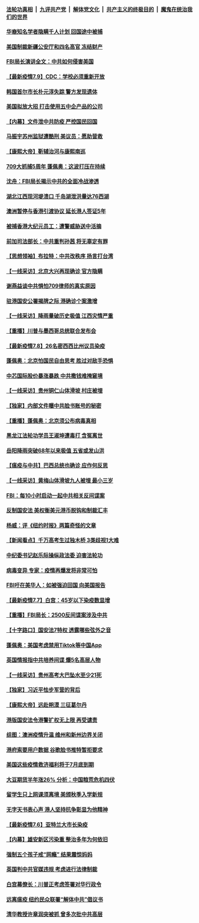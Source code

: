 ####  [法轮功真相](../../../../basic/blob/master/README.md?t=07101002) &nbsp;|&nbsp; [九评共产党](../../../../9ping.md/blob/master/README.md?t=07101002) &nbsp;|&nbsp; [解体党文化](../../../../jtdwh.md/blob/master/README.md?t=07101002)  &nbsp;|&nbsp; [共产主义的终极目的](../../../../gczydzjmd.md/blob/master/README.md?t=07101002) &nbsp;|&nbsp; [魔鬼在统治我们的世界](../../../../mgztzwmdsj.md/blob/master/README.md?t=07101002) 

#### [华裔知名学者隐瞒千人计划 回国途中被捕](../pages/nf4514/n12245147.md?t=07101002) 

#### [美国制裁新疆公安厅和四名高官 冻结财产](../pages/nf4514/n12244653.md?t=07101002) 

#### [FBI局长演讲全文：中共如何侵害美国](../pages/nf4514/n12244578.md?t=07101002) 

#### [【最新疫情7.9】CDC：学校必须重新开放](../pages/nf4514/n12242776.md?t=07101002) 

#### [韩国首尔市长朴元淳失踪 警方发现遗体](../pages/nf4514/n12243734.md?t=07101002) 

#### [美国拟放大招 打击使用五中企产品的公司](../pages/nf4514/n12244402.md?t=07101002) 

#### [【内幕】文件泄中共防疫 严控国民回国](../pages/nf4514/n12241166.md?t=07101002) 

#### [马振宇苏州监狱遭酷刑 美议员：愿助营救](../pages/nf4514/n12242651.md?t=07101002) 

#### [【康熙大帝】靳辅治河与康熙南巡](../pages/nf4514/n12143788.md?t=07101002) 

#### [709大抓捕5周年 蓬佩奥：这波打压在持续](../pages/nf4514/n12243611.md?t=07101002) 

#### [沈舟：FBI局长揭示中共的全面冷战渗透](../pages/nf4514/n12242848.md?t=07101002) 

#### [湖北江西现河堤溃口 千岛湖泄洪量达76西湖](../pages/nf4514/n12243056.md?t=07101002) 

#### [澳洲暂停与香港引渡协议 延长港人签证5年](../pages/nf4514/n12243382.md?t=07101002) 

#### [被捕香港大纪元员工：遭警威胁送中活摘](../pages/nf4514/n12242765.md?t=07101002) 

#### [前加司法部长：中共重判孙茜 将无辜定有罪](../pages/nf4514/n12242297.md?t=07101002) 

#### [【思想领袖】布拉特：中共改秩序 扬言打台湾](../pages/nf4514/n12028379.md?t=07101002) 

#### [【一线采访】北京大兴再现确诊 官方隐瞒](../pages/nf4514/n12242490.md?t=07101002) 

#### [谢燕益谈中共惧怕709律师的真实原因](../pages/nf4514/n12242506.md?t=07101002) 

#### [驻港国安公署揭牌之际 港确诊个案激增](../pages/nf4514/n12242632.md?t=07101002) 

#### [【一线采访】降雨量破历史极值 江西灾情严重](../pages/nf4514/n12242209.md?t=07101002) 

#### [【重播】川普与墨西哥总统联合发布会](../pages/nf4514/n12242008.md?t=07101002) 

#### [【最新疫情7.8】26名密西西比州议员染疫](../pages/nf4514/n12239975.md?t=07101002) 

#### [蓬佩奥：北京怕国民自由思考 胜过对敌手恐惧](../pages/nf4514/n12241980.md?t=07101002) 

#### [中芯国际股价暴涨暴跌 中共撒钱难掩窘境](../pages/nf4514/n12241760.md?t=07101002) 

#### [【一线采访】贵州铜仁山体滑坡 村庄被埋](../pages/nf4514/n12241863.md?t=07101002) 

#### [【独家】内部文件曝中共脸书账号的秘密](../pages/nf4514/n12232591.md?t=07101002) 

#### [【重播】蓬佩奥：北京须公布病毒真相](../pages/nf4514/n12239794.md?t=07101002) 

#### [黑龙江法轮功学员王淑坤遭毒打 含冤离世](../pages/nf4514/n12241087.md?t=07101002) 

#### [岳阳降雨突破68年以来极值 五省或发山洪](../pages/nf4514/n12241006.md?t=07101002) 

#### [【瘟疫与中共】巴西总统也确诊 应作何反思](../pages/nf4514/n12240166.md?t=07101002) 

#### [【一线采访】黄梅山体滑坡九人被埋 最小三岁](../pages/nf4514/n12240553.md?t=07101002) 

#### [FBI：每10小时启动一起中共相关反间谍案](../pages/nf4514/n12239799.md?t=07101002) 

#### [反制国安法 美权衡美元港币脱钩和制裁汇丰](../pages/nf4514/n12240249.md?t=07101002) 

#### [杨威：评《纽约时报》两篇奇怪的文章](../pages/nf4514/n12240007.md?t=07101002) 

#### [【新闻看点】千万高考生过独木桥 3类歧视1大难](../pages/nf4514/n12239936.md?t=07101002) 

#### [中纪委书记赵乐际操纵政法委 迫害法轮功](../pages/nf4514/n12238617.md?t=07101002) 

#### [病毒变异 专家：疫情再爆发将非常可怕](../pages/nf4514/n12239876.md?t=07101002) 

#### [FBI吁在美华人：如被强迫回国 向美国报告](../pages/nf4514/n12239450.md?t=07101002) 

#### [【最新疫情7.7】白宫：45岁以下染疫数显增](../pages/nf4514/n12237581.md?t=07101002) 

#### [【重播】FBI局长：2500反间谍案涉及中共](../pages/nf4514/n12236620.md?t=07101002) 

#### [【十字路口】国安法7特权 透露哪些弦外之音](../pages/nf4514/n12237770.md?t=07101002) 

#### [蓬佩奥：美国考虑禁用Tiktok等中国App](../pages/nf4514/n12238644.md?t=07101002) 

#### [英国情报指中共培养间谍 爆5名高层人物](../pages/nf4514/n12238557.md?t=07101002) 

#### [【一线采访】贵州高考大巴坠水至少21死](../pages/nf4514/n12238373.md?t=07101002) 

#### [【独家】习近平怯步军营的背后](../pages/nf4514/n12231462.md?t=07101002) 

#### [【康熙大帝】远赴朔漠 三征葛尔丹](../pages/nf4514/n12141489.md?t=07101002) 

#### [港版国安法令港警扩权无上限 再受谴责](../pages/nf4514/n12238249.md?t=07101002) 

#### [组图：澳洲疫情升温 维州和新州边界关闭](../pages/nf4514/n12236420.md?t=07101002) 

#### [港府索要用户数据 谷歌脸书推特暂拒要求](../pages/nf4514/n12237681.md?t=07101002) 

#### [美国这些疫情救济福利将于7月底到期](../pages/nf4514/n12237422.md?t=07101002) 

#### [大豆期货半年涨26% 分析：中国粮荒危机四伏](../pages/nf4514/n12237310.md?t=07101002) 

#### [留学生只上网课须离境 美颁秋季入学新规](../pages/nf4514/n12237306.md?t=07101002) 

#### [无字天书表心声 港人坚持抗争彰显为他精神](../pages/nf4514/n12237325.md?t=07101002) 

#### [【最新疫情7.6】亚特兰大市长染疫](../pages/nf4514/n12229038.md?t=07101002) 

#### [【内幕】雄安新区污染重 整治多年为何依旧](../pages/nf4514/n12229945.md?t=07101002) 

#### [强制五个孩子戒“网瘾” 结果震惊妈妈](../pages/nf4514/n12237076.md?t=07101002) 

#### [英国判中共官媒违规 考虑进行法律制裁](../pages/nf4514/n12236722.md?t=07101002) 

#### [白宫幕僚长：川普正考虑签署对华行政令](../pages/nf4514/n12236557.md?t=07101002) 

#### [远离瘟疫 纽约民众联署“解体中共”倡议书](../pages/nf4514/n12235230.md?t=07101002) 

#### [清华教授许章润突被抓 曾多次批中共高层](../pages/nf4514/n12236051.md?t=07101002) 

